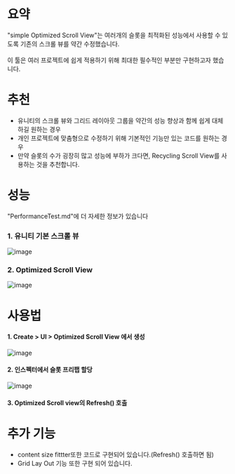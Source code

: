 # 요약        
"simple Optimized Scroll View"는 여러개의 슬롯을 최적화된 성능에서 사용할 수 있도록 기존의 스크롤 뷰를 약간 수정했습니다.<br/><br/>
이 툴은 여러 프로젝트에 쉽게 적용하기 위해 최대한 필수적인 부분만 구현하고자 했습니다.<br/>

# 추천
- 유니티의 스크롤 뷰와 그리드 레이아웃 그룹을 약간의 성능 향상과 함께 쉽게 대체하길 원하는 경우
- 개인 프로젝트에 맞춤형으로 수정하기 위해 기본적인 기능만 있는 코드를 원하는 경우
- 만약 슬롯의 수가 굉장히 많고 성능에 부하가 크다면, Recycling Scroll View를 사용하는 것을 추천합니다.

# 성능
"PerformanceTest.md"에 더 자세한 정보가 있습니다
### 1. 유니티 기본 스크롤 뷰
![image](https://github.com/Giant-Tori/Simple-Optimized-Scroll-View/assets/149294349/359cab04-48c7-49d3-872a-6fecaae41a1d)

### 2. Optimized Scroll View
![image](https://github.com/Giant-Tori/Simple-Optimized-Scroll-View/assets/149294349/70182318-a353-4715-8286-98f97e622eb0)

# 사용법
#### 1. Create > UI > Optimized Scroll View 에서 생성
![image](https://github.com/Giant-Tori/Simple-Optimized-Scroll-View/assets/149294349/ab486606-90ac-46d0-a10f-28442177704b)
#### 2. 인스펙터에서 슬롯 프리팹 할당
![image](https://github.com/Giant-Tori/Simple-Optimized-Scroll-View/assets/149294349/dd50bf9f-ab0b-462a-81da-703c9ea027ee)
#### 3. Optimized Scroll view의 Refresh() 호출

# 추가 기능
- content size fittter또한 코드로 구현되어 있습니다.(Refresh() 호출하면 됨)
- Grid Lay Out 기능 또한 구현 되어 있습니다.
